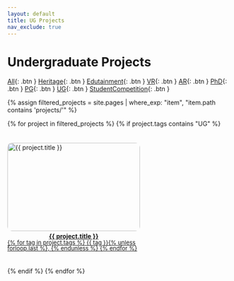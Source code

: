 ```yaml
---
layout: default
title: UG Projects
nav_exclude: true
---
```


# Undergraduate Projects
[All](/docs/project.html){: .btn }
[Heritage](/docs/project_heritage.html){: .btn }
[Edutainment](/docs/project_edutainment.html){: .btn }
[VR](/docs/project_vr.html){: .btn }
[AR](/docs/project_ar.html){: .btn }
[PhD](/docs/project_phd.html){: .btn }
[PG](/docs/project_pg.html){: .btn }
[UG](/docs/project_ug.html){: .btn }
[StudentCompetition](/docs/project_competition.html){: .btn }

{% assign filtered_projects = site.pages | where_exp: "item", "item.path contains 'projects/'" %}
<div class="container">
{% for project in filtered_projects %}
{% if project.tags contains "UG" %}
<a href="{{ project.url }}" class="content"> 
    <img src="projects/project_pictures/{{ project.title | append: ".png" }}" alt="{{ project.title }}">
    <p class="title">{{ project.title }}</p> 
    <p class="tags">{% for tag in project.tags %}
            {{ tag }}{% unless forloop.last %}, {% endunless %}
        {% endfor %}</p>
</a>
{% endif %}
{% endfor %}
</div>

<style>
    .container {
        display: flex;
        justify-content: flex-start;
        flex-wrap: wrap;
        gap: 35px;
    }
    .content {
        display: flex;
        flex-direction: column;
        align-items: center;
    }
    .content img {
        width: 300px;
        height: 200px;
        border-radius: 10px;
    }
    .title {
         font-weight: bold;
         margin-top: 3px;
         margin-bottom: 0;
   }
    .tags {
         font-size: small;
         margin-top: 0;
         margin-bottom: 1px;
        max-width: 300px;
        word-wrap: break-word;
        line-height: 1;
    }
</style>
